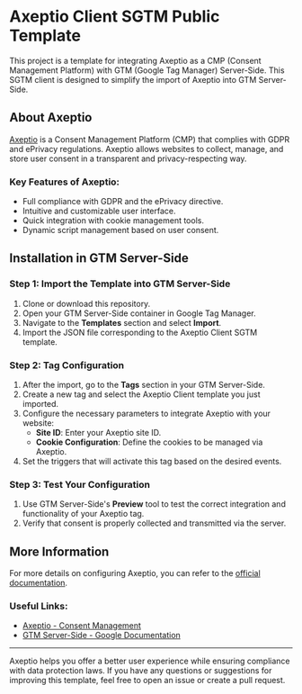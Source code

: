 # Axeptio Client SGTM Public Template

This project is a template for integrating Axeptio as a CMP (Consent Management Platform) with GTM (Google Tag Manager) Server-Side. This SGTM client is designed to simplify the import of Axeptio into GTM Server-Side.

## About Axeptio

[Axeptio](https://www.axept.io) is a Consent Management Platform (CMP) that complies with GDPR and ePrivacy regulations. Axeptio allows websites to collect, manage, and store user consent in a transparent and privacy-respecting way.

### Key Features of Axeptio:
- Full compliance with GDPR and the ePrivacy directive.
- Intuitive and customizable user interface.
- Quick integration with cookie management tools.
- Dynamic script management based on user consent.

## Installation in GTM Server-Side

### Step 1: Import the Template into GTM Server-Side
1. Clone or download this repository.
2. Open your GTM Server-Side container in Google Tag Manager.
3. Navigate to the **Templates** section and select **Import**.
4. Import the JSON file corresponding to the Axeptio Client SGTM template.

### Step 2: Tag Configuration
1. After the import, go to the **Tags** section in your GTM Server-Side.
2. Create a new tag and select the Axeptio Client template you just imported.
3. Configure the necessary parameters to integrate Axeptio with your website:
   - **Site ID**: Enter your Axeptio site ID.
   - **Cookie Configuration**: Define the cookies to be managed via Axeptio.
4. Set the triggers that will activate this tag based on the desired events.

### Step 3: Test Your Configuration
1. Use GTM Server-Side's **Preview** tool to test the correct integration and functionality of your Axeptio tag.
2. Verify that consent is properly collected and transmitted via the server.

## More Information

For more details on configuring Axeptio, you can refer to the [official documentation](https://www.axept.io/docs).

### Useful Links:
- [Axeptio - Consent Management](https://www.axept.io)
- [GTM Server-Side - Google Documentation](https://developers.google.com/tag-manager/serverside)

---

Axeptio helps you offer a better user experience while ensuring compliance with data protection laws. If you have any questions or suggestions for improving this template, feel free to open an issue or create a pull request.
